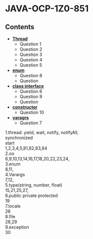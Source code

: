 # JAVA-OCP-1Z0-851
## Contents

- **[Thread](thread.md)**
  - Question 1
  - Question 2
  - Question 3
  - Question 4
  - Question 5
- **[enum](enum.md)**
  - Question 8
  - Question
- **[class interface](object-oriented.md)** 
  - Question 6
  - Question 9
  - Question 
- **[constructor](constructor.md)**
  - Question 10
- **[varagrs](argument.md)**
  - Question 7

  
1.thread: yield, wait, notify, notifyAll,  
               synchronized  
               start  
     1,2,3,4,5,81,82,83,84  
2.oo  
     6,9,10,13,14,16,17,18,20,22,23,24,  
3.enum  
8,11,  
4.Varargs  
7,12,  
5.type(string, number, float)  
15,21,25,27,  
6.public private protected  
19  
7.locale  
26  
8.file  
28,29  
9.exception  
30  
